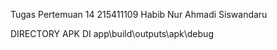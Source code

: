 Tugas Pertemuan 14 215411109 Habib Nur Ahmadi Siswandaru


DIRECTORY APK DI 
app\build\outputs\apk\debug
